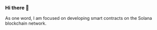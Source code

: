 ### Hi there 👋
As one word,
I am focused on developing smart contracts on the Solana blockchain network.
